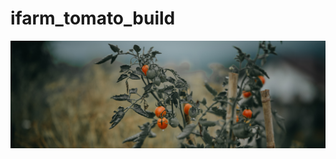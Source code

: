 # ifarm_tomato_build
<img src="https://github.com/Jayem-11/ifarm_tomato_build/blob/main/build/pexels-janko-ferlic-2858259.jpg" width=100% height=50%>

